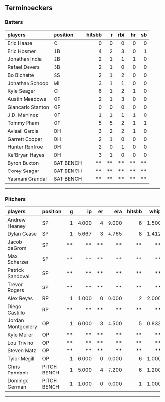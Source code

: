 ## Terminoeckers

### Batters

 
|players           |position  | hitsbb|  r| rbi| hr| sb| 
|:-----------------|:---------|------:|--:|---:|--:|--:| 
|Eric Haase        |C         |      0|  0|   0|  0|  0| 
|Eric Hosmer       |1B        |      4|  2|   3|  0|  1| 
|Jonathan India    |2B        |      2|  1|   1|  1|  0| 
|Rafael Devers     |3B        |      2|  1|   0|  0|  0| 
|Bo Bichette       |SS        |      2|  1|   2|  0|  0| 
|Jonathan Schoop   |MI        |      3|  1|   1|  0|  0| 
|Kyle Seager       |CI        |      6|  1|   2|  1|  0| 
|Austin Meadows    |OF        |      2|  1|   3|  0|  0| 
|Giancarlo Stanton |OF        |      0|  0|   0|  0|  0| 
|J.D. Martinez     |OF        |      1|  1|   1|  1|  0| 
|Tommy Pham        |OF        |      5|  5|   2|  1|  1| 
|Avisail Garcia    |DH        |      3|  2|   2|  1|  0| 
|Garrett Cooper    |DH        |      2|  1|   0|  0|  0| 
|Hunter Renfroe    |DH        |      2|  0|   1|  0|  0| 
|Ke'Bryan Hayes    |DH        |      3|  1|   0|  0|  0| 
|Byron Buxton      |BAT BENCH |     **| **|  **| **| **| 
|Corey Seager      |BAT BENCH |     **| **|  **| **| **| 
|Yasmani Grandal   |BAT BENCH |     **| **|  **| **| **| 


* * *

### Pitchers

 
|players           |position    |  g|    ip| er|   era| hitsbb|  whip| so|  w| sv| 
|:-----------------|:-----------|--:|-----:|--:|-----:|------:|-----:|--:|--:|--:| 
|Andrew Heaney     |SP          |  1| 4.000|  4| 9.000|      6| 1.500|  4|  0|  0| 
|Dylan Cease       |SP          |  1| 5.667|  3| 4.765|      8| 1.412| 10|  0|  0| 
|Jacob deGrom      |SP          | **|    **| **|    **|     **|    **| **| **| **| 
|Max Scherzer      |SP          | **|    **| **|    **|     **|    **| **| **| **| 
|Patrick Sandoval  |SP          | **|    **| **|    **|     **|    **| **| **| **| 
|Trevor Rogers     |SP          | **|    **| **|    **|     **|    **| **| **| **| 
|Alex Reyes        |RP          |  1| 1.000|  0| 0.000|      2| 2.000|  1|  0|  1| 
|Diego Castillo    |RP          | **|    **| **|    **|     **|    **| **| **| **| 
|Jordan Montgomery |OP          |  1| 6.000|  3| 4.500|      5| 0.833|  4|  0|  0| 
|Kyle Muller       |OP          | **|    **| **|    **|     **|    **| **| **| **| 
|Lou Trivino       |OP          | **|    **| **|    **|     **|    **| **| **| **| 
|Steven Matz       |OP          | **|    **| **|    **|     **|    **| **| **| **| 
|Tylor Megill      |OP          |  1| 6.000|  0| 0.000|      6| 1.000|  2|  0|  0| 
|Chris Paddack     |PITCH BENCH |  1| 5.000|  4| 7.200|      6| 1.200|  2|  1|  0| 
|Domingo German    |PITCH BENCH |  1| 1.000|  0| 0.000|      1| 1.000|  0|  0|  0| 


* * *


